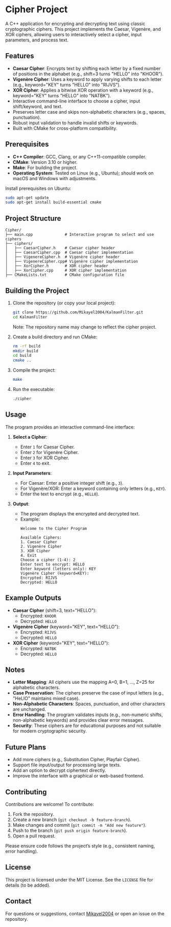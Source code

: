 # Cipher Project

A C++ application for encrypting and decrypting text using classic cryptographic ciphers. This project implements the Caesar, Vigenère, and XOR ciphers, allowing users to interactively select a cipher, input parameters, and process text.

## Features

- **Caesar Cipher**: Encrypts text by shifting each letter by a fixed number of positions in the alphabet (e.g., shift=3 turns "HELLO" into "KHOOR").
- **Vigenère Cipher**: Uses a keyword to apply varying shifts to each letter (e.g., keyword="KEY" turns "HELLO" into "RIJVS").
- **XOR Cipher**: Applies a bitwise XOR operation with a keyword (e.g., keyword="KEY" turns "HELLO" into "NATBK").
- Interactive command-line interface to choose a cipher, input shift/keyword, and text.
- Preserves letter case and skips non-alphabetic characters (e.g., spaces, punctuation).
- Robust input validation to handle invalid shifts or keywords.
- Built with CMake for cross-platform compatibility.

## Prerequisites

- **C++ Compiler**: GCC, Clang, or any C++11-compatible compiler.
- **CMake**: Version 3.10 or higher.
- **Make**: For building the project.
- **Operating System**: Tested on Linux (e.g., Ubuntu); should work on macOS and Windows with adjustments.

Install prerequisites on Ubuntu:
```bash
sudo apt-get update
sudo apt-get install build-essential cmake
```

## Project Structure

```
Cipher/
├── main.cpp              # Interactive program to select and use ciphers
├── ciphers/
│   ├── CaesarCipher.h    # Caesar cipher header
│   ├── CaesarCipher.cpp  # Caesar cipher implementation
│   ├── VigenereCipher.h  # Vigenère cipher header
│   ├── VigenereCipher.cpp# Vigenère cipher implementation
│   ├── XorCipher.h       # XOR cipher header
│   ├── XorCipher.cpp     # XOR cipher implementation
├── CMakeLists.txt        # CMake configuration file
```

## Building the Project

1. Clone the repository (or copy your local project):
   ```bash
   git clone https://github.com/Mikayel2004/KalmanFilter.git
   cd KalmanFilter
   ```
   Note: The repository name may change to reflect the cipher project.

2. Create a build directory and run CMake:
   ```bash
   rm -rf build
   mkdir build
   cd build
   cmake ..
   ```

3. Compile the project:
   ```bash
   make
   ```

4. Run the executable:
   ```bash
   ./cipher
   ```

## Usage

The program provides an interactive command-line interface:

1. **Select a Cipher**:
   - Enter `1` for Caesar Cipher.
   - Enter `2` for Vigenère Cipher.
   - Enter `3` for XOR Cipher.
   - Enter `4` to exit.

2. **Input Parameters**:
   - For Caesar: Enter a positive integer shift (e.g., `3`).
   - For Vigenère/XOR: Enter a keyword containing only letters (e.g., `KEY`).
   - Enter the text to encrypt (e.g., `HELLO`).

3. **Output**:
   - The program displays the encrypted and decrypted text.
   - Example:
     ```
     Welcome to the Cipher Program

     Available Ciphers:
     1. Caesar Cipher
     2. Vigenère Cipher
     3. XOR Cipher
     4. Exit
     Choose a cipher (1-4): 2
     Enter text to encrypt: HELLO
     Enter keyword (letters only): KEY
     Vigenère Cipher (keyword=KEY):
     Encrypted: RIJVS
     Decrypted: HELLO
     ```

## Example Outputs

- **Caesar Cipher** (shift=3, text="HELLO"):
  - Encrypted: `KHOOR`
  - Decrypted: `HELLO`
- **Vigenère Cipher** (keyword="KEY", text="HELLO"):
  - Encrypted: `RIJVS`
  - Decrypted: `HELLO`
- **XOR Cipher** (keyword="KEY", text="HELLO"):
  - Encrypted: `NATBK`
  - Decrypted: `HELLO`

## Notes

- **Letter Mapping**: All ciphers use the mapping A=0, B=1, ..., Z=25 for alphabetic characters.
- **Case Preservation**: The ciphers preserve the case of input letters (e.g., "HeLlO" maintains mixed case).
- **Non-Alphabetic Characters**: Spaces, punctuation, and other characters are unchanged.
- **Error Handling**: The program validates inputs (e.g., non-numeric shifts, non-alphabetic keywords) and provides clear error messages.
- **Security**: These ciphers are for educational purposes and not suitable for modern cryptographic security.

## Future Plans

- Add more ciphers (e.g., Substitution Cipher, Playfair Cipher).
- Support file input/output for processing large texts.
- Add an option to decrypt ciphertext directly.
- Improve the interface with a graphical or web-based frontend.

## Contributing

Contributions are welcome! To contribute:
1. Fork the repository.
2. Create a new branch (`git checkout -b feature-branch`).
3. Make changes and commit (`git commit -m "Add new feature"`).
4. Push to the branch (`git push origin feature-branch`).
5. Open a pull request.

Please ensure code follows the project’s style (e.g., consistent naming, error handling).

## License

This project is licensed under the MIT License. See the `LICENSE` file for details (to be added).

## Contact

For questions or suggestions, contact [Mikayel2004](https://github.com/Mikayel2004) or open an issue on the repository.